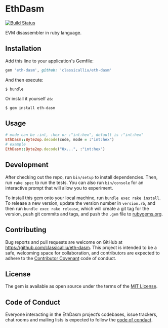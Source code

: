 # EthDasm

[![Build Status](https://travis-ci.org/classicalliu/eth-dasm.svg?branch=master)](https://travis-ci.org/classicalliu/eth-dasm)

EVM disassembler in ruby language.

## Installation

Add this line to your application's Gemfile:

```ruby
gem 'eth-dasm', github: 'classicalliu/eth-dasm'
```

And then execute:

    $ bundle

Or install it yourself as:

    $ gem install eth-dasm

## Usage

```ruby
# mode can be :int, :hex or :"int:hex", default is :"int:hex"
EthDasm::Byte2op.decode(code, mode = :"int:hex")
# example
EthDasm::Byte2op.decode("0x...", :"int:hex")
```

## Development

After checking out the repo, run `bin/setup` to install dependencies. Then, run `rake spec` to run the tests. You can also run `bin/console` for an interactive prompt that will allow you to experiment.

To install this gem onto your local machine, run `bundle exec rake install`. To release a new version, update the version number in `version.rb`, and then run `bundle exec rake release`, which will create a git tag for the version, push git commits and tags, and push the `.gem` file to [rubygems.org](https://rubygems.org).

## Contributing

Bug reports and pull requests are welcome on GitHub at https://github.com/classicalliu/eth-dasm. This project is intended to be a safe, welcoming space for collaboration, and contributors are expected to adhere to the [Contributor Covenant](http://contributor-covenant.org) code of conduct.

## License

The gem is available as open source under the terms of the [MIT License](https://opensource.org/licenses/MIT).

## Code of Conduct

Everyone interacting in the EthDasm project’s codebases, issue trackers, chat rooms and mailing lists is expected to follow the [code of conduct](https://github.com/classicalliu/eth-dasm/blob/master/CODE_OF_CONDUCT.md).
